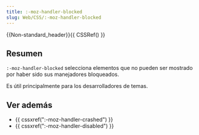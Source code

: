 ```yaml
---
title: :-moz-handler-blocked
slug: Web/CSS/:-moz-handler-blocked
---
```


{{Non-standard_header}}{{ CSSRef() }}

## Resumen

`:-moz-handler-blocked` selecciona elementos que no pueden ser mostrado por haber sido sus manejadores bloqueados.

Es útil principalmente para los desarrolladores de temas.

## Ver además

- {{ cssxref(":-moz-handler-crashed") }}
- {{ cssxref(":-moz-handler-disabled") }}
